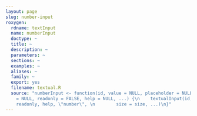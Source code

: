 ```yaml
---
layout: page
slug: number-input
roxygen:
  rdname: textInput
  name: numberInput
  doctype: ~
  title: ~
  description: ~
  parameters: ~
  sections: ~
  examples: ~
  aliases: ~
  family: ~
  export: yes
  filename: textual.R
  source: "numberInput <- function(id, value = NULL, placeholder = NULL, \n    size
    = NULL, readonly = FALSE, help = NULL, ...) {\n    textualInput(id, value, placeholder,
    readonly, help, \"number\", \n        size = size, ...)\n}"
---
```

